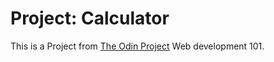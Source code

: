 # Project: Calculator #

This is a Project from [The Odin Project](https://www.theodinproject.com/courses/web-development-101/lessons/calculator?ref=lnav) Web development 101. 


